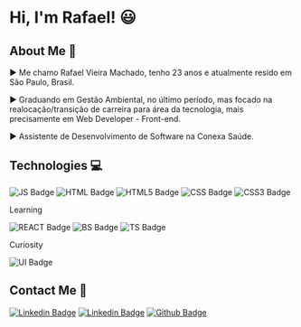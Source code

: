 # Hi, I'm Rafael! :smiley:


## About Me :pushpin:

:arrow_forward: Me chamo Rafael Vieira Machado, tenho 23 anos e atualmente resido em São Paulo, Brasil.

:arrow_forward: Graduando em Gestão Ambiental, no último período, mas focado na realocação/transição de carreira para área da tecnologia, mais precisamente em Web Developer - Front-end.

:arrow_forward: Assistente de Desenvolvimento de Software na Conexa Saúde.

## Technologies :computer:
![JS Badge](https://img.shields.io/badge/JavaScript-F7DF1E?style=for-the-badge&logo=javascript&logoColor=black)
![HTML Badge](https://img.shields.io/badge/HTML-239120?style=for-the-badge&logo=html5&logoColor=white)
![HTML5 Badge](https://img.shields.io/badge/HTML5-E34F26?style=for-the-badge&logo=html5&logoColor=white)
![CSS Badge](https://img.shields.io/badge/CSS-239120?&style=for-the-badge&logo=css3&logoColor=white)
![CSS3 Badge](https://img.shields.io/badge/CSS3-1572B6?style=for-the-badge&logo=css3&logoColor=white)

Learning

![REACT Badge](https://img.shields.io/badge/React-20232A?style=for-the-badge&logo=react&logoColor=61DAFB)
![BS Badge](https://img.shields.io/badge/Bootstrap-563D7C?style=for-the-badge&logo=bootstrap&logoColor=whit)
![TS Badge](https://img.shields.io/badge/TypeScript-007ACC?style=for-the-badge&logo=typescript&logoColor=white)

Curiosity

![UI Badge](https://img.shields.io/badge/Material--UI-0081CB?style=for-the-badge&logo=material-ui&logoColor=white)

## Contact Me :calling:

[![Linkedin Badge](https://img.shields.io/badge/LinkedIn-0077B5?style=for-the-badge&logo=linkedin&logoColor=white&link=https://www.linkedin.com/in/rafael-vm/)](https://www.linkedin.com/in/rafael-vm/)
[![Linkedin Badge](https://img.shields.io/badge/Instagram-E4405F?style=for-the-badge&logo=instagram&logoColor=white&link=https://www.instagram.com/raffavm/)](https://www.instagram.com/raffavm/)
[![Github Badge](https://img.shields.io/badge/GitHub-100000?style=for-the-badge&logo=github&logoColor=white&link=https://github.com/rafaelvm)](https://github.com/rafaelvm)

